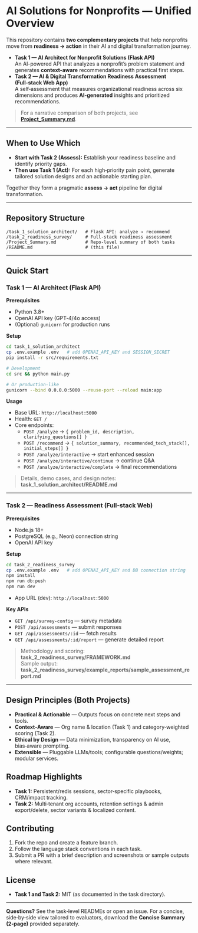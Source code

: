 # AI Solutions for Nonprofits — Unified Overview

This repository contains **two complementary projects** that help nonprofits move from **readiness → action** in their AI and digital transformation journey.

- **Task 1 — AI Architect for Nonprofit Solutions (Flask API)**  
  An AI-powered API that analyzes a nonprofit’s problem statement and generates **context-aware** recommendations with practical first steps.
- **Task 2 — AI & Digital Transformation Readiness Assessment (Full‑stack Web App)**  
  A self‑assessment that measures organizational readiness across six dimensions and produces **AI‑generated** insights and prioritized recommendations.

> For a narrative comparison of both projects, see **[Project_Summary.md](./Project_Summary.md)**.

---

## When to Use Which
- **Start with Task 2 (Assess):** Establish your readiness baseline and identify priority gaps.  
- **Then use Task 1 (Act):** For each high‑priority pain point, generate tailored solution designs and an actionable starting plan.

Together they form a pragmatic **assess → act** pipeline for digital transformation.

---

## Repository Structure

```
/task_1_solution_architect/   # Flask API: analyze → recommend
/task_2_readiness_survey/     # Full-stack readiness assessment
/Project_Summary.md           # Repo-level summary of both tasks
/README.md                    # (this file)
```

---

## Quick Start

### Task 1 — AI Architect (Flask API)
**Prerequisites**
- Python 3.8+
- OpenAI API key (GPT‑4/4o access)
- (Optional) `gunicorn` for production runs

**Setup**
```bash
cd task_1_solution_architect
cp .env.example .env   # add OPENAI_API_KEY and SESSION_SECRET
pip install -r src/requirements.txt

# Development
cd src && python main.py

# Or production-like
gunicorn --bind 0.0.0.0:5000 --reuse-port --reload main:app
```

**Usage**
- Base URL: `http://localhost:5000`
- Health: `GET /`
- Core endpoints:
  - `POST /analyze` → `{ problem_id, description, clarifying_questions[] }`
  - `POST /recommend` → `{ solution_summary, recommended_tech_stack[], initial_steps[] }`
  - `POST /analyze/interactive` → start enhanced session
  - `POST /analyze/interactive/continue` → continue Q&A
  - `POST /analyze/interactive/complete` → final recommendations

> Details, demo cases, and design notes: **task_1_solution_architect/README.md**

---

### Task 2 — Readiness Assessment (Full‑stack Web)
**Prerequisites**
- Node.js 18+
- PostgreSQL (e.g., Neon) connection string
- OpenAI API key

**Setup**
```bash
cd task_2_readiness_survey
cp .env.example .env   # add OPENAI_API_KEY and DB connection string
npm install
npm run db:push
npm run dev
```
- App URL (dev): `http://localhost:5000`

**Key APIs**
- `GET /api/survey-config` — survey metadata
- `POST /api/assessments` — submit responses
- `GET /api/assessments/:id` — fetch results
- `GET /api/assessments/:id/report` — generate detailed report

> Methodology and scoring: **task_2_readiness_survey/FRAMEWORK.md**  
> Sample output: **task_2_readiness_survey/example_reports/sample_assessment_report.md**

---

## Design Principles (Both Projects)
- **Practical & Actionable** — Outputs focus on concrete next steps and tools.
- **Context‑Aware** — Org name & location (Task 1) and category‑weighted scoring (Task 2).
- **Ethical by Design** — Data minimization, transparency on AI use, bias‑aware prompting.
- **Extensible** — Pluggable LLMs/tools; configurable questions/weights; modular services.

## Roadmap Highlights
- **Task 1:** Persistent/redis sessions, sector‑specific playbooks, CRM/impact tracking.
- **Task 2:** Multi‑tenant org accounts, retention settings & admin export/delete, sector variants & localized content.

## Contributing
1. Fork the repo and create a feature branch.  
2. Follow the language stack conventions in each task.  
3. Submit a PR with a brief description and screenshots or sample outputs where relevant.

## License
- **Task 1 and Task 2:** MIT (as documented in the task directory).  

---

**Questions?** See the task‑level READMEs or open an issue. For a concise, side‑by‑side view tailored to evaluators, download the **Concise Summary (2‑page)** provided separately.
